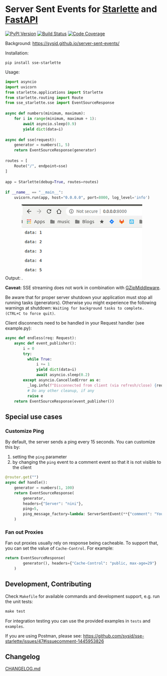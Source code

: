 # Server Sent Events for [Starlette](https://github.com/encode/starlette) and [FastAPI](https://fastapi.tiangolo.com/)

[![PyPI Version][pypi-image]][pypi-url]
[![Build Status][build-image]][build-url]
[![Code Coverage][coverage-image]][coverage-url]

Background: https://sysid.github.io/server-sent-events/

Installation:

```shell
pip install sse-starlette
```

Usage:

```python
import asyncio
import uvicorn
from starlette.applications import Starlette
from starlette.routing import Route
from sse_starlette.sse import EventSourceResponse

async def numbers(minimum, maximum):
    for i in range(minimum, maximum + 1):
        await asyncio.sleep(0.9)
        yield dict(data=i)

async def sse(request):
    generator = numbers(1, 5)
    return EventSourceResponse(generator)

routes = [
    Route("/", endpoint=sse)
]

app = Starlette(debug=True, routes=routes)

if __name__ == "__main__":
    uvicorn.run(app, host="0.0.0.0", port=8000, log_level='info')
```

Output:
![output](output.png)

**Caveat:** SSE streaming does not work in combination with [GZipMiddleware](https://github.com/encode/starlette/issues/20#issuecomment-704106436).

Be aware that for proper server shutdown your application must stop all
running tasks (generators). Otherwise you might experience the following warnings
at shutdown: `Waiting for background tasks to complete. (CTRL+C to force quit)`.

Client disconnects need to be handled in your Request handler (see example.py):
```python
async def endless(req: Request):
    async def event_publisher():
        i = 0
        try:
          while True:
              i += 1
              yield dict(data=i)
              await asyncio.sleep(0.2)
        except asyncio.CancelledError as e:
          _log.info(f"Disconnected from client (via refresh/close) {req.client}")
          # Do any other cleanup, if any
          raise e
    return EventSourceResponse(event_publisher())
```

## Special use cases
### Customize Ping
By default, the server sends a ping every 15 seconds. You can customize this by: 
1. setting the `ping` parameter
2. by changing the `ping` event to a comment event so that it is not visible to the client
```python
@router.get("")
async def handle():
    generator = numbers(1, 100)
    return EventSourceResponse(
        generator,
        headers={"Server": "nini"},
        ping=5,
        ping_message_factory=lambda: ServerSentEvent(**{"comment": "You can't see\r\nthis ping"}),
    )
```

### Fan out Proxies
Fan out proxies usually rely on response being cacheable. To support that, you can set the value of `Cache-Control`.
For example:
```python
return EventSourceResponse(
        generator(), headers={"Cache-Control": "public, max-age=29"}
    )
```


## Development, Contributing
Check `Makefile` for available commands and development support, e.g. run the unit tests:
```python
make test
```

For integration testing you can use the provided examples in `tests` and `examples`.

If you are using Postman, please see: https://github.com/sysid/sse-starlette/issues/47#issuecomment-1445953826


## Changelog
[CHANGELOG.md](https://github.com/sysid/sse-starlette/blob/master/CHANGELOG.md)

<!-- Badges -->

[pypi-image]: https://badge.fury.io/py/sse-starlette.svg
[pypi-url]: https://pypi.org/project/sse-starlette/
[build-image]: https://github.com/sysid/sse-starlette/actions/workflows/build.yml/badge.svg
[build-url]: https://github.com/sysid/sse-starlette/actions/workflows/build.yml
[coverage-image]: https://codecov.io/gh/sysid/sse-starlette/branch/master/graph/badge.svg
[coverage-url]: https://codecov.io/gh/sysid/sse-starlette
